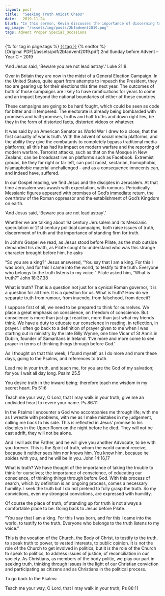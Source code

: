 ```yaml
---
layout: post
title:  "Seeking Truth Amidst Chaos"
date:   2019-11-24
blurb: "In this sermon, Kevin discusses the importance of discerning truth amidst the chaos of political campaigns and social media. Drawing parallels between the 1st century Jerusalem and the 21st century, he emphasizes the need for critical thinking, educating our conscience, and standing firm for truth. He also highlights the role of the Church in testifying to the truth and addressing issues of justice and reconciliation."
og_image: "/assets/img/posts/2bfadvent2019.png"
tags: Advent Proper Special_Occasions
---    
```

<div class="tag-pills">
    {% for tag in page.tags %}
    <a href="{{ site.baseurl }}/tag/{{ tag | slugify }}" class="tag-pill">{{ tag }}</a>
    {% endfor %}
</div>
[Original PDF](/assets/pdf/2bfadvent2019.pdf)
2nd Sunday before Advent – Year C – 2019

‘And Jesus said, ‘Beware you are not lead astray’.’ Luke 21:8.

Over in Britain they are now in the midst of a General Election Campaign. In the United States, quite apart from attempts to impeach the President, they too are gearing up for their elections this time next year. The outcomes of both of those campaigns are likely to have ramifications for years to come and an impact beyond the national boundaries of either of these countries.

These campaigns are going to be hard fought, which could be seen as code for bitter and ill tempered. The electorate is already being bombarded with promises and half-promises, truths and half truths and down right lies, be they in the form of distorted facts, distorted videos or whatever.

It was said by an American Senator as World War I drew to a close, that the first casualty of war is truth. With the advent of social media platforms, and the ability they give the combatants to completely bypass traditional media platforms; all this has had its impact on modern warfare and the reporting of modern warfare. Terrorist attacks, such as that on the Mosque in New Zealand, can be broadcast live on platforms such as Facebook. Extremist groups, be they far right or far left, can post racist, sectarian, homophobic, islamaphobic material unchallenged – and as a consequence innocents can, and indeed have, suffered.

In our Gospel reading, we find Jesus and the disciples in Jerusalem. At that time Jerusalem was awash with expectation, with rumours. Periodically Messianic figures appeared with promises of God’s immediate return, the overthrow of the Roman oppressor and the establishment of God’s Kingdom on earth.

‘And Jesus said, ‘Beware you are not lead astray’.’

Whether we are talking about 1st century Jerusalem and its Messianic speculation or 21st century political campaigns, both raise issues of truth, discernment of truth and the importance of standing firm for truth.

In John’s Gospel we read, as Jesus stood before Pilate, as the mob outside demanded his death, as Pilate sought to understand who was this strange character brought before him, he asks

“So you are a king?” Jesus answered, “You say that I am a king. For this I was born, and for this I came into the world, to testify to the truth. Everyone who belongs to the truth listens to my voice.” Pilate asked him, “What is truth?” John 18:37,38

What is truth? That is a question not just for a cynical Roman governor, it is a question for all time. It is a question for us. What is truth? How do we separate truth from rumour, from inuendo, from falsehood, from deceit?

I suppose first of all, we need to be prepared to think for ourselves. We place a great emphasis on conscience, on freedom of conscience. But conscience is more than just gut reaction, more than just what my friends think. We have a duty to educate our conscience in reading, in reflection, in prayer. I often go back to a definition of prayer given to me when I was starting out in ministry by the late Billy Wynne, one time Vicar of St Ann’s in Dublin, founder of Samaritans in Ireland. ‘I’ve more and more come to see prayer in terms of thinking things through before God.’

As I thought on that this week, I found myself, as I do more and more these days, going to the Psalms, and references to truth.

Lead me in your truth, and teach me,
for you are the God of my salvation;
for you I wait all day long. Psalm 25.5

You desire truth in the inward being;
therefore teach me wisdom in my secret heart. Ps 51:6

Teach me your way, O Lord,
that I may walk in your truth;
give me an undivided heart to revere your name. Ps 86:11

In the Psalms I encounter a God who accompanies me through life; with me as I wrestle with problems, with me as I make mistakes in my judgement, calling me back to his side. This is reflected in Jesus’ promise to his disciples in the Upper Room on the night before he died. They will not be cast adrift, they will not be alone.

And I will ask the Father, and he will give you another Advocate, to be with you forever. This is the Spirit of truth, whom the world cannot receive, because it neither sees him nor knows him. You know him, because he abides with you, and he will be in you. John 14:16,17

What is truth? We have thought of the importance of taking the trouble to think for ourselves; the importance of conscience, of educating our conscience, of thinking things through before God. With this process of search, which by definition is an ongoing process, comes a necessary humility. I seek the truth but I do not pretend to fully grasp the truth. So my convictions, even my strongest convictions, are expressed with humility.

Of course the place of truth, of standing up for truth is not always a comfortable place to be. Going back to Jesus before Pilate.

“You say that I am a king. For this I was born, and for this I came into the world, to testify to the truth. Everyone who belongs to the truth listens to my voice.”

This is the vocation of the Church, the Body of Christ, to testify to the truth, to speak truth to power, to vested interests, to public opinion. It is not the role of the Church to get involved in politics, but it is the role of the Church to speak to politics, to address issues of justice, of reconciliation in our society. As Christians, as members of the body politic, we play our part in seeking truth, thinking through issues in the light of our Christian conviction and participating as citizens and as Christians in the political process.

To go back to the Psalms:

Teach me your way, O Lord,
that I may walk in your truth; Ps 86:11
